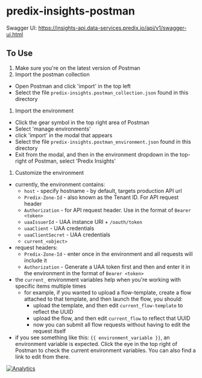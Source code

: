 predix-insights-postman
=================

Swagger UI: https://insights-api.data-services.predix.io/api/v1/swagger-ui.html

## To Use

1. Make sure you're on the latest version of Postman
1. Import the postman collection
  + Open Postman and click 'import' in the top left
  + Select the file `predix-insights.postman_collection.json` found in this directory
1. Import the environment
  + Click the gear symbol in the top right area of Postman
  + Select 'manage environments'
  + click 'import' in the modal that appears
  + Select the file `predix-insights.postman_environment.json` found in this directory
  + Exit from the modal, and then in the environment dropdown in the top-right of Postman, select 'Predix Insights'
1. Customize the environment
  + currently, the environment contains:
    + `host` - specify hostname - by default, targets production API url
    + `Predix-Zone-Id` - also known as the Tenant ID. For API request header
    + `Authorization` - for API request header. Use in the format of `Bearer <token>`
    + `uaaIssuerId` - UAA instance URI + `/oauth/token`
    + `uaaClient` - UAA credentials
    + `uaaClientSecret` - UAA credentials
    + `current_<object>`
  + request headers:
    + `Predix-Zone-Id` - enter once in the environment and all requests will include it
    + `Authorization` - Generate a UAA token first and then and enter it in the environment in the format of `Bearer <token>`
  + the `current_` environment variables help when you're working with specific items multiple times
    + for example, if you wanted to upload a flow-template, create a flow attached to that template, and then launch the flow, you should:
      + upload the template, and then edit `current_flow-template` to reflect the UUID
      + upload the flow, and then edit `current_flow` to reflect that UUID
      + now you can submit all flow requests without having to edit the request itself
  + if you see something like this: `{{ environment_variable }}`, an environment variable is expected. Click the eye in the top right of Postman to check the current environment variables. You can also find a link to edit from there.

[![Analytics](https://ga-beacon.appspot.com/UA-82773213-1/predix-insights-examples/tree/master/predix-spark-connectors-examples/readme?pixel)](https://github.com/PredixDev)
